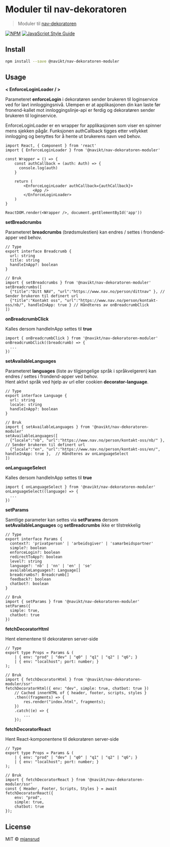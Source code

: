 # Moduler til nav-dekoratoren

> Moduler til [nav-dekoratoren](https://github.com/navikt/nav-dekoratoren)

[![NPM](https://img.shields.io/npm/v/@navikt/nav-dekoratoren-moduler.svg)](https://www.npmjs.com/package/@navikt/nav-dekoratoren-moduler) [![JavaScript Style Guide](https://img.shields.io/badge/code_style-standard-brightgreen.svg)](https://standardjs.com)

## Install

```bash
npm install --save @navikt/nav-dekoratoren-moduler
```

## Usage

**< EnforceLoginLoader / >**

Parameteret **enforceLogin** i dekoratøren sender brukeren til loginservice ved for lavt innloggingsnivå.
Ulempen er at applikasjonen din kan laste før fronend-kallet mot innloggingslinje-api er ferdig og dekoratøren sender brukeren til loginservice.

EnforceLoginLoader er en wrapper for applikasjonen som viser en spinner mens sjekken pågår. Funksjonen authCallback tigges etter vellykket innlogging og benyttes for å hente ut brukerens navn ved behov.
```tsx
import React, { Component } from 'react'
import { EnforceLoginLoader } from '@navikt/nav-dekoratoren-moduler'

const Wrapper = () => {
    const authCallback = (auth: Auth) => {
      console.log(auth)
    }

    return (
        <EnforceLoginLoader authCallback={authCallback}>
            <App />
        </EnforceLoginLoader>
    )
}

ReactDOM.render(<Wrapper />, document.getElementById('app'))
```

**setBreadcrumbs**

Parameteret **breadcrumbs** (brødsmulestien) kan endres / settes i frondend-apper ved behov.

```tsx
// Type
export interface Breadcrumb {
  url: string
  title: string
  handleInApp?: boolean
}

// Bruk
import { setBreadcrumbs } from '@navikt/nav-dekoratoren-moduler'
setBreadcrumbs([
  {"title":"Ditt NAV", "url":"https://www.nav.no/person/dittnav" }, // Sender brukeren til definert url
  {"title":"Kontakt oss", "url":"https://www.nav.no/person/kontakt-oss/nb/", handleInApp: true } // Håndteres av onBreadcrumbClick
])
```

**onBreadcrumbClick**

Kalles dersom handleInApp settes til **true**

```tsx
import { onBreadcrumbClick } from '@navikt/nav-dekoratoren-moduler'
onBreadcrumbClick((breadcrumb) => {
  ...
})
```

**setAvailableLanguages**

Parameteret **languages** (liste av tilgjengelige språk i språkvelgeren) kan endres / settes i frondend-apper ved behov. <br>
Hent aktivt språk ved hjelp av url eller cookien **decorator-language**.

```tsx
// Type
export interface Language {
  url: string
  locale: string
  handleInApp?: boolean
}

// Bruk
import { setAvailableLanguages } from '@navikt/nav-dekoratoren-moduler'
setAvailableLanguages([
  {"locale":"nb", "url":"https://www.nav.no/person/kontakt-oss/nb/" }, // Sender brukeren til definert url
  {"locale":"en", "url":"https://www.nav.no/person/kontakt-oss/en/", handleInApp: true },  // Håndteres av onLanguageSelect
])
```

**onLanguageSelect**

Kalles dersom handleInApp settes til **true**

```tsx
import { onLanguageSelect } from '@navikt/nav-dekoratoren-moduler'
onLanguageSelect((language) => {
  ...
})
```

**setParams**

Samtlige parameter kan settes via **setParams** dersom **setAvailableLanguages** og **setBreadcrumbs** ikke er tilstrekkelig

```tsx
// Type
export interface Params {
  context?: 'privatperson' | 'arbeidsgiver' | 'samarbeidspartner'
  simple?: boolean
  enforceLogin?: boolean
  redirectToApp?: boolean
  level?: string
  language?: 'nb' | 'nn' | 'en' | 'se'
  availableLanguages?: Language[]
  breadcrumbs?: Breadcrumb[]
  feedback?: boolean
  chatbot?: boolean
}

// Bruk
import { setParams } from '@navikt/nav-dekoratoren-moduler'
setParams({
  simple: true,
  chatbot: true
})
```

**fetchDecoratorHtml**

Hent elementene til dekoratøren server-side

```tsx
// Type
export type Props = Params & (
    | { env: "prod" | "dev" | "q0" | "q1" | "q2" | "q6"; }
    | { env: "localhost"; port: number; }
);

// Bruk
import { fetchDecoratorHtml } from '@navikt/nav-dekoratoren-moduler/ssr'
fetchDecoratorHtml({ env: "dev", simple: true, chatbot: true })
    // Cached innerHTML of { header, footer, scripts, styles }
    .then((fragments) => {
        res.render("index.html", fragments);
    })
    .catch((e) => {
        ...
    });
```

**fetchDecoratorReact**

Hent React-komponentene til dekoratøren server-side

```tsx
// Type
export type Props = Params & (
    | { env: "prod" | "dev" | "q0" | "q1" | "q2" | "q6"; }
    | { env: "localhost"; port: number; }
);

// Bruk
import { fetchDecoratorReact } from '@navikt/nav-dekoratoren-moduler/ssr'
const { Header, Footer, Scripts, Styles } = await fetchDecoratorReact({
    env: "prod",
    simple: true,
    chatbot: true
});
```

## License

MIT © [mjansrud](https://github.com/mjansrud)
